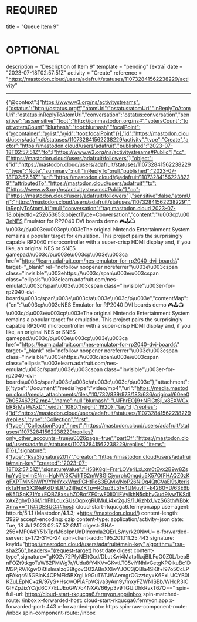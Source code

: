 
# REQUIRED
title = "Queue Item 9"
# OPTIONAL
description = "Description of Item 9"
template = "pending"
[extra]
date = "2023-07-18T02:57:51Z"
activity = "Create"
reference = "https://mastodon.cloud/users/adafruit/statuses/110732841562238229/activity"

---
{"@context":["https://www.w3.org/ns/activitystreams",{"ostatus":"http://ostatus.org#","atomUri":"ostatus:atomUri","inReplyToAtomUri":"ostatus:inReplyToAtomUri","conversation":"ostatus:conversation","sensitive":"as:sensitive","toot":"http://joinmastodon.org/ns#","votersCount":"toot:votersCount","blurhash":"toot:blurhash","focalPoint":{"@container":"@list","@id":"toot:focalPoint"}}],"id":"https://mastodon.cloud/users/adafruit/statuses/110732841562238229/activity","type":"Create","actor":"https://mastodon.cloud/users/adafruit","published":"2023-07-18T02:57:51Z","to":["https://www.w3.org/ns/activitystreams#Public"],"cc":["https://mastodon.cloud/users/adafruit/followers"],"object":{"id":"https://mastodon.cloud/users/adafruit/statuses/110732841562238229","type":"Note","summary":null,"inReplyTo":null,"published":"2023-07-18T02:57:51Z","url":"https://mastodon.cloud/@adafruit/110732841562238229","attributedTo":"https://mastodon.cloud/users/adafruit","to":["https://www.w3.org/ns/activitystreams#Public"],"cc":["https://mastodon.cloud/users/adafruit/followers"],"sensitive":false,"atomUri":"https://mastodon.cloud/users/adafruit/statuses/110732841562238229","inReplyToAtomUri":null,"conversation":"tag:mastodon.cloud,2023-07-18:objectId=252653653:objectType=Conversation","content":"\u003cp\u003eNES Emulator for RP2040 DVI boards demo 🎮🕹️📺 \u003c/p\u003e\u003cp\u003eThe original Nintendo Entertainment System remains a popular target for emulation. This project pairs the surprisingly capable RP2040 microcontroller with a super-crisp HDMI display and, if you like, an original NES or SNES gamepad.\u003c/p\u003e\u003cp\u003e\u003ca href=\"https://learn.adafruit.com/nes-emulator-for-rp2040-dvi-boards\" target=\"_blank\" rel=\"nofollow noopener noreferrer\"\u003e\u003cspan class=\"invisible\"\u003ehttps://\u003c/span\u003e\u003cspan class=\"ellipsis\"\u003elearn.adafruit.com/nes-emulato\u003c/span\u003e\u003cspan class=\"invisible\"\u003er-for-rp2040-dvi-boards\u003c/span\u003e\u003c/a\u003e\u003c/p\u003e","contentMap":{"en":"\u003cp\u003eNES Emulator for RP2040 DVI boards demo 🎮🕹️📺 \u003c/p\u003e\u003cp\u003eThe original Nintendo Entertainment System remains a popular target for emulation. This project pairs the surprisingly capable RP2040 microcontroller with a super-crisp HDMI display and, if you like, an original NES or SNES gamepad.\u003c/p\u003e\u003cp\u003e\u003ca href=\"https://learn.adafruit.com/nes-emulator-for-rp2040-dvi-boards\" target=\"_blank\" rel=\"nofollow noopener noreferrer\"\u003e\u003cspan class=\"invisible\"\u003ehttps://\u003c/span\u003e\u003cspan class=\"ellipsis\"\u003elearn.adafruit.com/nes-emulato\u003c/span\u003e\u003cspan class=\"invisible\"\u003er-for-rp2040-dvi-boards\u003c/span\u003e\u003c/a\u003e\u003c/p\u003e"},"attachment":[{"type":"Document","mediaType":"video/mp4","url":"https://media.mastodon.cloud/media_attachments/files/110/732/839/973/183/636/original/60ee07b0574672f2.mp4","name":null,"blurhash":"UJFhrEO]9+NFlCtSjLx8EXWGxbR$rMv}WAxD","width":1080,"height":1920}],"tag":[],"replies":{"id":"https://mastodon.cloud/users/adafruit/statuses/110732841562238229/replies","type":"Collection","first":{"type":"CollectionPage","next":"https://mastodon.cloud/users/adafruit/statuses/110732841562238229/replies?only_other_accounts=true\u0026page=true","partOf":"https://mastodon.cloud/users/adafruit/statuses/110732841562238229/replies","items":[]}}},"signature":{"type":"RsaSignature2017","creator":"https://mastodon.cloud/users/adafruit#main-key","created":"2023-07-18T02:57:51Z","signatureValue":"H5BK8gl+FrsrLOVeriLxLxm6tEvx2B9w8ZshpYy6lexlmENm+HgN/V3K7dhTB2mW8GICjyorphOmgdu5X57OfFHAQZ0zKgFXPTMN5hWIY/YhHYxxWgxPGHtPoS3EQvlx/NoP26NI0g4QtCVaEl9tJterisrkTaHnnSX3NePxIDhLR/u2jIfieZKTpwROsp3L51v4UMuvIT+k4260+D/63E6beK5DSpK21Yo+EQBZ8xs+hZOBofZF0twE0Ii01lFVylkhN5cbhyGud9IywTKSdIxAxZghyD36f/irhFhLcuxSUsOqpkgRUMuLi4xr2gJ9/1U6zNxUvzS63thWBbkXmw=="}}##DEBUG##host: cloud-start-rkqucga6.fermyon.app
user-agent: http.rb/5.1.1 (Mastodon/4.1.3; +https://mastodon.cloud/)
content-length: 3929
accept-encoding: gzip
content-type: application/activity+json
date: Tue, 18 Jul 2023 02:57:52 GMT
digest: SHA-256=MF0A8Y51xTprM6p1pnUnDImxmla2QErLS/nyrk20NwU=
x-forwarded-server: ip-172-31-0-24
spin-client-addr: 195.201.111.25:443
signature: keyId="https://mastodon.cloud/users/adafruit#main-key",algorithm="rsa-sha256",headers="(request-target) host date digest content-type",signature="gKO2v72PfyNEItGcd/DLutKwi4MatpfkxjBlLFqO0Z0L/bepBnFOZt9tkgoTuW62PMWg7r//Udu8fY4KVvGKvtLT05viYNhlvGetgKPQikuBc1DM3PjRV/KgwOKtlsImaIzq3BtgovQO2A8nXXlwYJOC3jQBIa4SKlf+l97o5CcLPqFAkqs6l5GBloK4CPMFk5BXrgLk9GuT6TJWAemgrOGzztqy+K6FxLUCYB0IKZuLEpNC+zR/97yS+HscwOPIAFpVCjva3yAm9y/mxyFZWNISBb/WHqR3ICGIFZpJixYC/jd6C77ELJEoGW7o4NXAV66yp3v9TGUiDhkRvxT67Q=="
spin-full-url: https://cloud-start-rkqucga6.fermyon.app/inbox
spin-matched-route: /inbox
x-forwarded-host: cloud-start-rkqucga6.fermyon.app
x-forwarded-port: 443
x-forwarded-proto: https
spin-raw-component-route: /inbox
spin-component-route: /inbox

